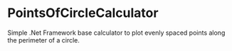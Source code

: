 # PointsOfCircleCalculator
Simple .Net Framework base calculator to plot evenly spaced points along the perimeter of a circle.
